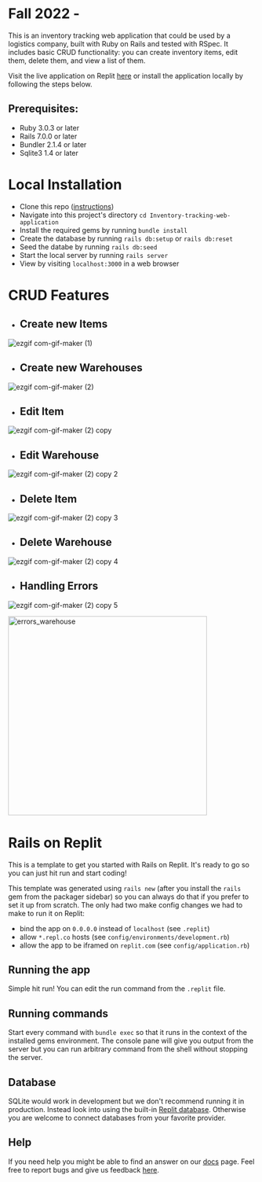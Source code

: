 # Fall 2022 - 

This is an inventory tracking web application that could be used by a logistics company, built with Ruby on Rails and tested with RSpec. It includes basic CRUD functionality: you can create inventory items, edit them, delete them, and view a list of them.

Visit the live application on Replit [here](https://replit.com/@ThiagoDe49/Inventory-tracking-web-application?v=1) or install the application locally by following the steps below.

## Prerequisites:
  * Ruby 3.0.3 or later
  * Rails 7.0.0 or later
  * Bundler 2.1.4 or later
  * Sqlite3 1.4 or later

# Local Installation
* Clone this repo ([instructions](https://docs.github.com/en/repositories/creating-and-managing-repositories/cloning-a-repository))
* Navigate into this project's directory `cd Inventory-tracking-web-application`
* Install the required gems by running `bundle install`
* Create the database by running `rails db:setup` or `rails db:reset`
* Seed the databe by running `rails db:seed`
* Start the local server by running `rails server`
* View by visiting `localhost:3000` in a web browser

# CRUD Features
* ## Create new Items

![ezgif com-gif-maker (1)](https://user-images.githubusercontent.com/89544506/168461981-5f63a9c5-afad-433e-af67-f07f7d095019.gif)

* ## Create new Warehouses

![ezgif com-gif-maker (2)](https://user-images.githubusercontent.com/89544506/168462369-00381429-60c7-426c-bc10-dc695e775052.gif)

* ## Edit Item

![ezgif com-gif-maker (2) copy](https://user-images.githubusercontent.com/89544506/168462560-a63b4fd3-6ef8-4754-b0c7-a21f6d4eb39a.gif)

* ## Edit Warehouse

![ezgif com-gif-maker (2) copy 2](https://user-images.githubusercontent.com/89544506/168462700-ec55ca6c-db55-4221-8e0a-d5255a50c96d.gif)

* ## Delete Item

![ezgif com-gif-maker (2) copy 3](https://user-images.githubusercontent.com/89544506/168463125-17267532-0050-467c-9b39-03ccb773ce49.gif)

* ## Delete Warehouse 

![ezgif com-gif-maker (2) copy 4](https://user-images.githubusercontent.com/89544506/168463213-23be28e9-6df1-47bc-a1c0-9ebacb6b0fed.gif)

* ## Handling Errors

![ezgif com-gif-maker (2) copy 5](https://user-images.githubusercontent.com/89544506/168463319-0bbfdd82-7a8c-43bc-9cbe-23f4f7d5cfe1.gif)

<img width="405" alt="errors_warehouse" src="https://user-images.githubusercontent.com/89544506/168463345-c3e9b532-b6a2-420f-a22e-b8f9fbc0d3e2.png">


# Rails on Replit

This is a template to get you started with Rails on Replit. It's ready to go so you can just hit run and start coding!

This template was generated using `rails new` (after you install the `rails` gem from the packager sidebar) so you can always do that if you prefer to set it up from scratch. The only had two make config changes we had to make to run it on Replit:

- bind the app on `0.0.0.0` instead of `localhost` (see `.replit`)
- allow `*.repl.co` hosts (see `config/environments/development.rb`)
- allow the app to be iframed on `replit.com` (see `config/application.rb`)

## Running the app

Simple hit run! You can edit the run command from the `.replit` file.

## Running commands

Start every command with `bundle exec` so that it runs in the context of the installed gems environment. The console pane will give you output from the server but you can run arbitrary command from the shell without stopping the server.

## Database

SQLite would work in development but we don't recommend running it in production. Instead look into using the built-in [Replit database](http://docs.replit.com/misc/database). Otherwise you are welcome to connect databases from your favorite provider. 

## Help

If you need help you might be able to find an answer on our [docs](https://docs.replit.com) page. Feel free to report bugs and give us feedback [here](https://replit.com/support).
